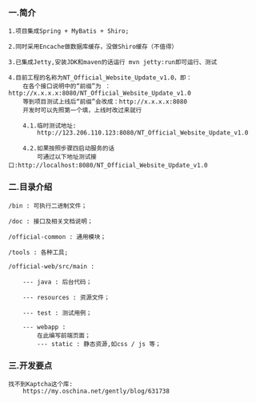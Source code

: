 ### 一.简介

    1.项目集成Spring + MyBatis + Shiro;

    2.同时采用Encache做数据库缓存，没做Shiro缓存（不值得）

	3.已集成Jetty,安装JDK和maven的话运行 mvn jetty:run即可运行、测试

    4.目前工程的名称为NT_Official_Website_Update_v1.0，即：
        在各个接口说明中的“前缀”为 ：http://x.x.x.x:8080/NT_Official_Website_Update_v1.0
        等到项目测试上线后“前缀”会改成：http://x.x.x.x:8080
		开发时可以先照第一个填，上线时改过来就行

		4.1.临时测试地址:
		    http://123.206.110.123:8080/NT_Official_Website_Update_v1.0

        4.2.如果按照步骤四启动服务的话
            可通过以下地址测试接口:http://localhost:8080/NT_Official_Website_Update_v1.0


### 二.目录介绍

    /bin : 可执行二进制文件；

    /doc : 接口及相关文档说明；

    /official-common : 通用模块；

    /tools : 各种工具;

    /official-web/src/main :

        --- java : 后台代码；

        --- resources : 资源文件；

        --- test : 测试用例；

        --- webapp :
            在此编写前端页面；
            --- static : 静态资源,如css / js 等；


### 三.开发要点
    
    找不到Kaptcha这个库:
        https://my.oschina.net/gently/blog/631738




